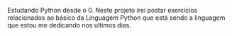 Estudando Python desde o 0.
Neste projeto irei postar exercícios relacionados ao básico da Linguagem Python que está sendo a linguagem que estou me dedicando nos ultimos dias.
